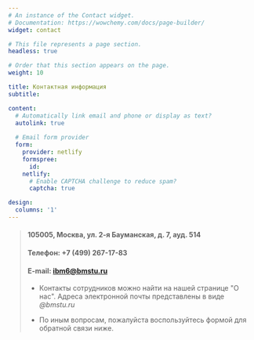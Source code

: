 ```yaml
---
# An instance of the Contact widget.
# Documentation: https://wowchemy.com/docs/page-builder/
widget: contact

# This file represents a page section.
headless: true

# Order that this section appears on the page.
weight: 10

title: Контактная информация
subtitle:

content:
  # Automatically link email and phone or display as text?
  autolink: true
  
  # Email form provider
  form:
    provider: netlify
    formspree:
      id:
    netlify:
      # Enable CAPTCHA challenge to reduce spam?
      captcha: true

design:
  columns: '1'
---
```


> #### 105005, Москва, ул. 2-я Бауманская, д. 7, ауд. 514
> #### Телефон: +7 (499) 267-17-83
> #### E-mail: ibm6@bmstu.ru
>
> - Контакты сотрудников можно найти на нашей странице "О нас". Адреса электронной почты представлены в виде _@bmstu.ru_
> 
> - По иным вопросам, пожалуйста воспользуйтесь формой для обратной связи ниже.
